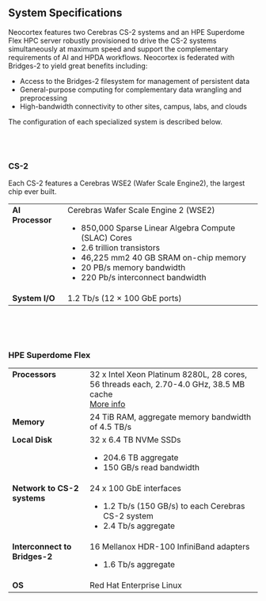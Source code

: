 ## System Specifications
Neocortex features two Cerebras CS-2 systems and an HPE Superdome Flex HPC server robustly provisioned to drive the CS-2 systems simultaneously at maximum speed and support the complementary requirements of AI and HPDA workflows. Neocortex is federated with Bridges-2 to yield great benefits including:

* Access to the Bridges-2 filesystem for management of persistent data
* General-purpose computing for complementary data wrangling and preprocessing
* High-bandwidth connectivity to other sites, campus, labs, and clouds 

The configuration of each specialized system is described below.<br /><br />


<br />

### CS-2
Each CS-2 features a Cerebras WSE2 (Wafer Scale Engine2), the largest chip ever built.
<table>
  <tbody>
    <tr>
      <td style="vertical-align:top;"><strong>AI Processor</strong></td>
      <td>Cerebras Wafer Scale Engine 2 (WSE2)
<ul><li>850,000 Sparse Linear Algebra Compute (SLAC) Cores</li>
<li>2.6 trillion transistors</li>
<li>46,225 mm2 40 GB SRAM on-chip memory</li>
<li>20 PB/s memory bandwidth</li>
<li>220 Pb/s interconnect bandwidth</li></ul></td>
    </tr>
    <tr>
    <td><strong>System I/O</strong></td>
    <td>1.2 Tb/s (12 × 100 GbE ports)</td>
    </tr>
  </tbody>
</table>

<br /><br /><br />


### HPE Superdome Flex
<table>
  <tbody>
    <tr>
      <td  style="vertical-align:top;"><strong>Processors</strong></td>
      <td>32 x Intel Xeon Platinum 8280L, 28 cores, 56 threads each, 2.70-4.0 GHz, 38.5 MB cache  <br />
        <a href="https://ark.intel.com/content/www/us/en/ark/products/192472/intel-xeon-platinum-8280l-processor-38-5m-cache-2-70-ghz.html" target="_blank">More info</a>
      </td>
    </tr>
    <tr>
    <td><strong>Memory</strong></td>
    <td>24 TiB RAM, aggregate memory bandwidth of 4.5 TB/s</td>
    </tr>
    <tr>
    <td  style="vertical-align:top;"><strong>Local Disk</strong></td>
    <td>32 x 6.4 TB NVMe SSDs
<ul><li>204.6 TB aggregate</li>
<li>150 GB/s read bandwidth</li></ul></td>
</tr>
<tr>
  <td  style="vertical-align:top;"><strong>Network to CS-2 systems</strong></td>
  <td>24 x 100 GbE interfaces
<ul><li>1.2 Tb/s (150 GB/s) to each Cerebras CS-2 system</li>
<li>2.4 Tb/s aggregate</li></ul></td>
</tr>
<tr>
  <td  style="vertical-align:top;"><strong>Interconnect to Bridges-2</strong></td>
  <td>16 Mellanox HDR-100 InfiniBand adapters
<ul><li>1.6 Tb/s aggregate</li></ul></td>
</tr>
<tr>
  <td><strong>OS</strong></td>
  <td>Red Hat Enterprise Linux</td>
</tr>
  </tbody>
</table>
